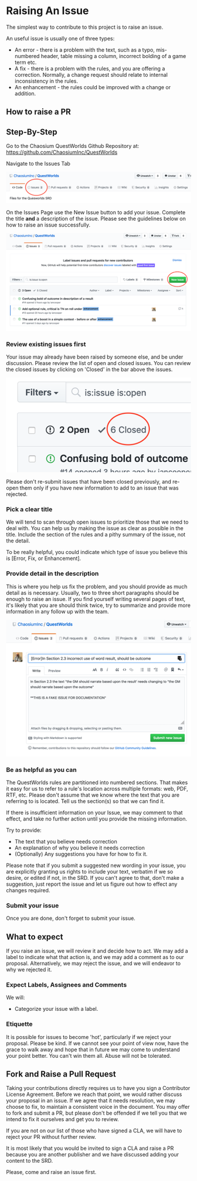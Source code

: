 # Raising An Issue

The simplest way to contribute to this project is to raise an issue.

An useful issue is usually one of three types:

* An error - there is a problem with the text, such as a typo, mis-numbered header, table missing a column, incorrect bolding of a game term etc.
* A fix - there is a problem with the rules, and you are offering a correction. Normally, a change request should relate to internal inconsistency in the rules.
* An enhancement - the rules could be improved with a change or addition.

## How to raise a PR

## Step-By-Step

 Go to the Chaosium QuestWorlds Github Repository at: https://github.com/ChaosiumInc/QuestWorlds

 Navigate to the Issues Tab

![Issues Tab](images/issues_tab.png)

 On the Issues Page use the New Issue button to add your issue. Complete the title **and** a description of the issue. Please see the guidelines below on how to raise an issue successfully.

![Issues Tab](images/new_issue.png)

### Review existing issues first

Your issue may already have been raised by someone else, and be under discussion. Please review the list of open and closed issues. You can review the closed issues by clicking on 'Closed' in the bar above the issues.

![Issues Tab](images/closed_issues.png)

Please don't re-submit issues that have been closed previously, and re-open them only if you have new information to add to an issue that was rejected.

### Pick a clear title

We will tend to scan through open issues to prioritize those that we need to deal with. You can help us by making the issue as clear as possible in the title. Include the section of the rules and a pithy summary of the issue, not the detail.

To be really helpful, you could indicate which type of issue you believe this is [Error, Fix, or Enhancement].

### Provide detail in the description

This is where you help us fix the problem, and you should provide as much detail as is necessary. Usually, two to three short paragraphs should be enough to raise an issue. If you find yourself writing several pages of text, it's likely that you are should think twice, try to summarize and provide more information in any follow up with the team.

![Issues Tab](images/create_issue.png)

### Be as helpful as you can

The QuestWorlds rules are partitioned into numbered sections. That makes it easy for us to refer to a rule's location across multiple formats: web, PDF, RTF, etc. Please don't assume that we know where the text that you are referring to is located. Tell us the section(s) so that we can find it.

If there is insufficient information on your Issue, we may comment to that effect, and take no further action until you provide the missing information.

Try to provide:

* The text that you believe needs correction
* An explanation of why you believe it needs correction
* (Optionally) Any suggestions you have for how to fix it.

Please note that if you submit a suggested new wording in your issue, you are explicitly granting us rights to include your text, verbatim if we so desire, or edited if not, in the SRD. If you can't agree to that, don't make a suggestion, just report the issue and let us figure out how to effect any changes required.

### Submit your issue

Once you are done, don't forget to submit your issue.

## What to expect

If you raise an issue, we will review it and decide how to act. We may add a label to indicate what that action is, and we may add a comment as to our proposal. Alternatively, we may reject the issue, and we will endeavor to  why we rejected it.

### Expect Labels, Assignees and Comments

We will:

* Categorize your issue with a label.

### Etiquette

It is possible for issues to become 'hot', particularly if we reject your proposal. Please be kind. If we cannot see your point of view now, have the grace to walk away and hope that in future we may come to understand your point better. You can't win them all. Abuse will not be tolerated.

## Fork and Raise a Pull Request

Taking your contributions directly requires us to have you sign a Contributor License Agreement. Before we reach that point, we would rather discuss your proposal in an issue. If we agree that it needs resolution, we may choose to fix, to maintain a consistent voice in the document. You may offer to fork and submit a PR, but please don't be offended if we tell you that we intend to fix it ourselves and get you to review.

If you are not on our list of those who have signed a CLA, we will have to reject your PR without further review.

It is most likely that you would be invited to sign a CLA and raise a PR because you are another publisher and we have discussed adding your content to the SRD.

Please, come and raise an issue first.
